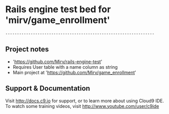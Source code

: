 
# Rails engine test bed for 'mirv/game_enrollment'
   
    ----------------------------------------------------------------- 


## Project notes 

- 'https://github.com/Mirv/rails-engine-test'
- Requires User table with a name column as string
- Main project at 'https://github.com/Mirv/game_enrollment'

## Support & Documentation

Visit http://docs.c9.io for support, or to learn more about using Cloud9 IDE. 
To watch some training videos, visit http://www.youtube.com/user/c9ide
